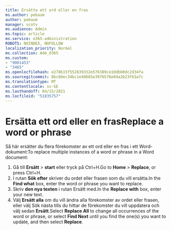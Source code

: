 ```yaml
---
title: Ersätta ett ord eller en fras
ms.author: pebaum
author: pebaum
manager: scotv
ms.audience: Admin
ms.topic: article
ms.service: o365-administration
ROBOTS: NOINDEX, NOFOLLOW
localization_priority: Normal
ms.collection: Adm_O365
ms.custom:
- "9001453"
- "3465"
ms.openlocfilehash: e278b15f552639332e576389ce10dbb0dc2d34fa
ms.sourcegitcommit: 8bc60ec34bc1e40685e3976576e04a2623f63a7c
ms.translationtype: MT
ms.contentlocale: sv-SE
ms.lasthandoff: 04/15/2021
ms.locfileid: "51835757"
---
```

# <a name="replace-a-word-or-phrase"></a><span data-ttu-id="a834b-102">Ersätta ett ord eller en fras</span><span class="sxs-lookup"><span data-stu-id="a834b-102">Replace a word or phrase</span></span>

<span data-ttu-id="a834b-103">Så här ersätter du flera förekomster av ett ord eller en fras i ett Word-dokument:</span><span class="sxs-lookup"><span data-stu-id="a834b-103">To replace multiple instances of a word or phrase in a Word document:</span></span>

1. <span data-ttu-id="a834b-104">Gå till **Ersätt**  >  **start** eller tryck på Ctrl+H.</span><span class="sxs-lookup"><span data-stu-id="a834b-104">Go to **Home** > **Replace**, or press Ctrl+H.</span></span>
2. <span data-ttu-id="a834b-105">I rutan **Sök efter** skriver du ordet eller frasen som du vill ersätta.</span><span class="sxs-lookup"><span data-stu-id="a834b-105">In the **Find what** box, enter the word or phrase you want to replace.</span></span> 
3. <span data-ttu-id="a834b-106">Skriv **den nya texten** i rutan Ersätt med.</span><span class="sxs-lookup"><span data-stu-id="a834b-106">In the **Replace with** box, enter your new text.</span></span>
3. <span data-ttu-id="a834b-107">Välj **Ersätt alla** om du vill ändra alla  förekomster av ordet eller frasen, eller välj Sök nästa tills du hittar de förekomster du vill uppdatera och välj sedan **Ersätt**.</span><span class="sxs-lookup"><span data-stu-id="a834b-107">Select **Replace All** to change all occurrences of the word or phrase, or select **Find Next** until you find the one(s) you want to update, and then select **Replace**.</span></span>